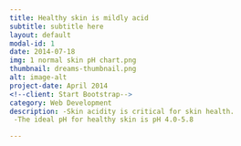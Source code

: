 ```yaml
---
title: Healthy skin is mildly acid
subtitle: subtitle here
layout: default
modal-id: 1
date: 2014-07-18
img: 1 normal skin pH chart.png
thumbnail: dreams-thumbnail.png
alt: image-alt
project-date: April 2014
<!--client: Start Bootstrap-->
category: Web Development
description: -Skin acidity is critical for skin health.
 -The ideal pH for healthy skin is pH 4.0-5.8

---
```

